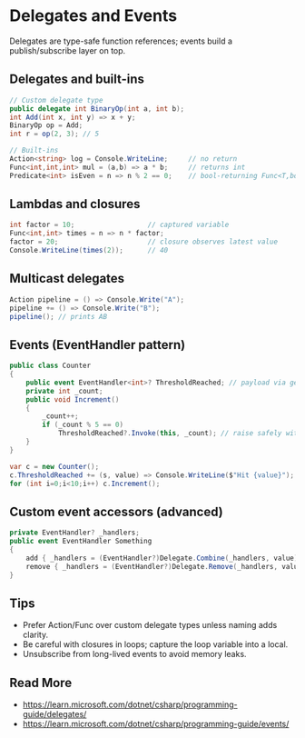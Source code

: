 # Delegates and Events

Delegates are type-safe function references; events build a publish/subscribe layer on top.

## Delegates and built-ins
```csharp
// Custom delegate type
public delegate int BinaryOp(int a, int b);
int Add(int x, int y) => x + y;
BinaryOp op = Add;
int r = op(2, 3); // 5

// Built-ins
Action<string> log = Console.WriteLine;     // no return
Func<int,int,int> mul = (a,b) => a * b;     // returns int
Predicate<int> isEven = n => n % 2 == 0;    // bool-returning Func<T,bool>
```

## Lambdas and closures
```csharp
int factor = 10;                  // captured variable
Func<int,int> times = n => n * factor;
factor = 20;                      // closure observes latest value
Console.WriteLine(times(2));      // 40
```

## Multicast delegates
```csharp
Action pipeline = () => Console.Write("A");
pipeline += () => Console.Write("B");
pipeline(); // prints AB
```

## Events (EventHandler pattern)
```csharp
public class Counter
{
	public event EventHandler<int>? ThresholdReached; // payload via generic arg
	private int _count;
	public void Increment()
	{
		_count++;
		if (_count % 5 == 0)
			ThresholdReached?.Invoke(this, _count); // raise safely with null-conditional
	}
}

var c = new Counter();
c.ThresholdReached += (s, value) => Console.WriteLine($"Hit {value}");
for (int i=0;i<10;i++) c.Increment();
```

## Custom event accessors (advanced)
```csharp
private EventHandler? _handlers;
public event EventHandler Something
{
	add { _handlers = (EventHandler?)Delegate.Combine(_handlers, value); }
	remove { _handlers = (EventHandler?)Delegate.Remove(_handlers, value); }
}
```

## Tips
- Prefer Action/Func over custom delegate types unless naming adds clarity.
- Be careful with closures in loops; capture the loop variable into a local.
- Unsubscribe from long-lived events to avoid memory leaks.

## Read More
- https://learn.microsoft.com/dotnet/csharp/programming-guide/delegates/
- https://learn.microsoft.com/dotnet/csharp/programming-guide/events/
